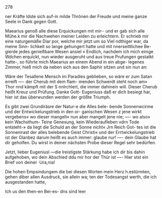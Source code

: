 278

ner Kräfte ldste sich auf-in milde Thrönen der Freude und
meine ganze Seele in Dank gegen Gott.

Maearius genoß alle diese Erquickungen mit mir-· und
er gab sich alle Mühe.k mir die Nachwehen meiner Leiden
zu erleichtern. Er schrieb mir eine naturgemäße Diar por,
welche mir jetzt um so Viel ndthiger war, da meine Sinn-
lichkeit so lange gehungert hatte und mit nnerseittlichee Be-
gierde jedes genießbare Wesen ansiel
« Endlich, nachdem ich mich einige Wdchen erquickt, nun
wieder ausgeruht und aus treue Prufungen gestatkt hatte-,
so führte mich Maearius an einem Abend in ein abge-
legenes Zimmer, hieß mich da neben sich aus den Saphir
sitzen und sin nun an:

Wäre der Tesallene Mensch im Paradies geblieben, so
wäre er zum Satan erreift —- der Cherub mit dem flam-
menden Schwerdt steht noch am» Thor nnd kämpft mit der
S nnlrchlert, die immer dahinein will. Dieser Cherub heißt
Kreuz und Prüfung. Danke Gott- Eugeniuss daß er
dich besiegt har, hier ist das überwunden werden der größte
Triumph.

Es gibt zwei Grundiräsre der Natur-e die Alles bele-
bende Sonnenwcirme und der Entwickelungstrieb in den or-
ganischen Wesen z jene wirkt vergebens« wo dieser mangelt«
nun aber mangelt jene nie; —- wo also» kein Wachsthum-
Teine Genesung, kein Wiederaufleben vdrn Tode entsteht-»
da liegt die Schuld an der Sonne nicht« Jrn Reich Got-
tes ist die Sonnenirast der alles belebende Geist Christi«
und der Errtwickelungstrieb ist der Glanbez darum heißt es
auch immer: glaube nur! —- dein Glaube hat dir geholfen.
Du wirst in deiner nächsten Probe dieser Regel sehr bedürfen.

Jetzt, lieber Eugeniusl —die lreistigste Stärkung habe
ich dir bis dahin aufgehoben, wo dein Abschied ddu mir
hor der Thür ist —- Hier stst ein Brief von deiner ·Ura,nia!

Die hohen Empsindungem die bei diesen Worten mein
Herz h.estürmten, gehen diber allen Ausdruck, sie allein wa;
ten der Todesangst werth, die ich ausgestanden hatte,

Ich us den then-en Bei-es- dns sind leer

